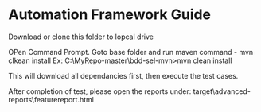 # Automation Framework Guide

Download or clone this folder to lopcal drive

OPen Command Prompt. Goto base folder and run maven command - mvn clkean install
Ex: C:\MyRepo-master\bdd-sel-mvn>mvn clean install

This will download all dependancies first, then execute the test cases.

After completion of test, please open the reports under:
target\advanced-reports\featurereport.html
